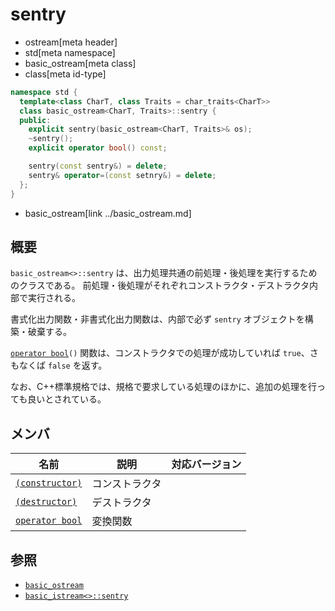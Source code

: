 # sentry
* ostream[meta header]
* std[meta namespace]
* basic_ostream[meta class]
* class[meta id-type]

```cpp
namespace std {
  template<class CharT, class Traits = char_traits<CharT>>
  class basic_ostream<CharT, Traits>::sentry {
  public:
    explicit sentry(basic_ostream<CharT, Traits>& os);
    ~sentry();
    explicit operator bool() const;

    sentry(const sentry&) = delete;
    sentry& operator=(const setnry&) = delete;
  };
}
```
* basic_ostream[link ../basic_ostream.md]

## 概要
`basic_ostream<>::sentry` は、出力処理共通の前処理・後処理を実行するためのクラスである。
前処理・後処理がそれぞれコンストラクタ・デストラクタ内部で実行される。

書式化出力関数・非書式化出力関数は、内部で必ず `sentry` オブジェクトを構築・破棄する。

[`operator bool`](sentry/op_bool.md)`()` 関数は、コンストラクタでの処理が成功していれば `true`、さもなくば `false` を返す。

なお、C++標準規格では、規格で要求している処理のほかに、追加の処理を行っても良いとされている。

## メンバ
| 名前                                | 説明           | 対応バージョン |
|-------------------------------------|----------------|----------------|
| [`(constructor)`](sentry/op_constructor.md) | コンストラクタ |                |
| [`(destructor)`](sentry/op_destructor.md) | デストラクタ   |                |
| [`operator bool`](sentry/op_bool.md) | 変換関数   |                |


## 参照

- [`basic_ostream`](../basic_ostream.md)
- [`basic_istream<>::sentry`](../../istream/basic_istream/sentry.md)
